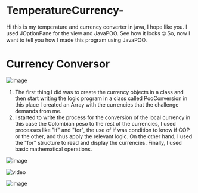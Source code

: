 # TemperatureCurrency-
Hi this is my temperature and currency converter in java, I hope like you. I used JOptionPane for the view and JavaPOO. See how it looks 🤓
So, now I want to tell you how I made this program using JavaPOO.

# Currency Conversor

![image](https://github.com/Diana020828/TemperatureCurrency-/assets/114787151/46b93791-b485-4058-b425-8e07328d5c7b)

1. The first thing I did was to create the currency objects in a class and then start writing the logic program in a class called PooConversion in this place I created an Array with the currencies that the challenge demands from me. 
2. I started to write the process for the conversion of the local currency in this case the Colombian peso to the rest of the currencies, I used processes like "if" and "for", the use of if was condition to know if COP or the other, and thus apply the relevant logic. On the other hand, I used the "for" structure to read and display the currencies. Finally, I used basic mathematical operations.

![image](https://github.com/Diana020828/TemperatureCurrency-/assets/114787151/9c0fd79c-2058-46eb-9641-590799a8c2fe)



![video](https://youtu.be/ALYzwubYYFQ)

![image](https://github.com/Diana020828/TemperatureCurrency-/assets/114787151/c039ea77-5e4f-4f27-85d1-1ad55b174dc9)

